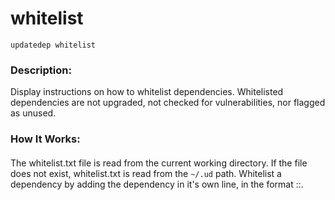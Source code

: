# whitelist

```
updatedep whitelist
```

####
### Description:

Display instructions on how to whitelist dependencies. Whitelisted dependencies are not upgraded, not checked for vulnerabilities, nor flagged as unused.
### How It Works:
####
The whitelist.txt file is read from the current working directory. If the file does not exist, whitelist.txt is read from the `~/.ud` path. Whitelist a dependency by adding the dependency in it's own line, in the format <groupId>:<artifactId>:<version>.

